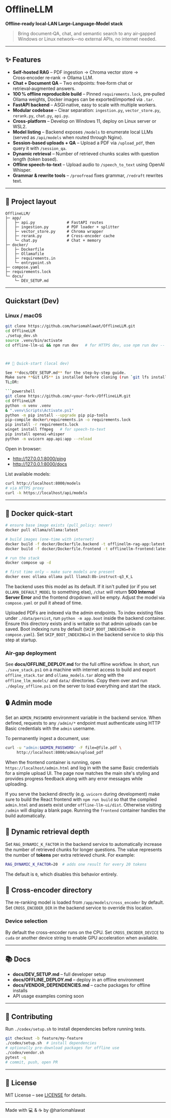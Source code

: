 # OfflineLLM

**Offline‑ready local‑LAN Large‑Language‑Model stack**

> Bring document‑QA, chat, and semantic search to any air‑gapped Windows or Linux network—no external APIs, no internet needed.

---

## ✨ Features

- **Self‑hosted RAG** – PDF ingestion → Chroma vector store → Cross‑encoder re‑rank → Ollama LLM.
- **Chat + Document QA** – Two endpoints: free‑form chat or retrieval‑augmented answers.
- **100 % offline reproducible build** – Pinned `requirements.lock`, pre‑pulled Ollama weights, Docker images can be exported/imported via `.tar`.
- **FastAPI backend** – ASGI‑native, easy to scale with multiple workers.
- **Modular codebase** – Clear separation: `ingestion.py`, `vector_store.py`, `rerank.py`, `chat.py`, `api.py`.
- **Cross‑platform** – Develop on Windows 11, deploy on Linux server or WSL2.
- **Model listing** – Backend exposes `/models` to enumerate local LLMs (served
  as `/api/models` when routed through Nginx).
- **Session‑based uploads + QA** – Upload a PDF via `/upload_pdf`, then query it with `/session_qa`.
- **Dynamic retrieval** – Number of retrieved chunks scales with question length (token based).
- **Offline speech-to-text** – Upload audio to `/speech_to_text` using OpenAI Whisper.
- **Grammar & rewrite tools** – `/proofread` fixes grammar, `/redraft` rewrites text.

---

## 📂 Project layout

```text
OfflineLLM/
├─ app/
│   ├─ api.py              # FastAPI routes
│   ├─ ingestion.py        # PDF loader + splitter
│   ├─ vector_store.py     # Chroma wrapper
│   ├─ rerank.py           # Cross‑encoder cache
│   └─ chat.py             # Chat + memory
├─ docker/
│   ├─ Dockerfile
│   ├─ Ollamafile
│   ├─ requirements.in
│   └─ entrypoint.sh
├─ compose.yaml
├─ requirements.lock
└─ docs/
    └─ DEV_SETUP.md
```

---

## Quickstart (Dev)

### Linux / macOS

```bash
git clone https://github.com/hariomahlawat/OfflineLLM.git
cd OfflineLLM
./setup_dev.sh
source .venv/bin/activate
cd offline-llm-ui && npm run dev   # for HTTPS dev, use npm run dev -- --https or see certs/



## 🚀 Quick‑start (local dev)

See **docs/DEV_SETUP.md** for the step‑by‑step guide.
Make sure **Git LFS** is installed before cloning (run `git lfs install` once after).
TL;DR:

```powershell
git clone https://github.com/<your‑fork>/OfflineLLM.git
cd OfflineLLM
python -m venv .venv
& ".venv\Scripts\Activate.ps1"
python -m pip install --upgrade pip pip-tools
pip-compile docker\requirements.in -o requirements.lock
pip install -r requirements.lock
winget install ffmpeg   # for speech-to-text
pip install openai-whisper
python -m uvicorn app.api:app --reload
```

Open in browser:

* <http://127.0.0.1:8000/ping>
* <http://127.0.0.1:8000/docs>

List available models:

```bash
curl http://localhost:8000/models
# via HTTPS proxy
curl -k https://localhost/api/models
```

---

## 🐳 Docker quick‑start

```bash
# ensure base image exists (pull_policy: never)
docker pull ollama/ollama:latest

# build images (one‑time with internet)
docker build -f docker/Dockerfile.backend -t offlinellm-rag-app:latest .
docker build -f docker/Dockerfile.frontend -t offlinellm-frontend:latest .

# run the stack
docker compose up -d

# first time only – make sure models are present
docker exec ollama ollama pull llama3:8b-instruct-q3_K_L
```

The backend uses this model as its default. If it isn't pulled (or if you set
`OLLAMA_DEFAULT_MODEL` to something else), `/chat` will return **500 Internal
Server Error** and the frontend dropdown will be empty. Adjust the model via
`compose.yaml` or pull it ahead of time.

Uploaded PDFs are indexed via the admin endpoints. To index existing files
under `./data/persist`, run `python -m app.boot` inside the backend container.
Ensure this directory exists and is writable so that admin uploads can be saved.
Boot indexing runs by default (`SKIP_BOOT_INDEXING=0` in `compose.yaml`). Set
`SKIP_BOOT_INDEXING=1` in the backend service to skip this step at startup.

### Air‑gap deployment

See **docs/OFFLINE_DEPLOY.md** for the full offline workflow. In short,
run `./save_stack.ps1` on a machine with internet access to build and export
`offline_stack.tar` and `ollama_models.tar` along with the `offline_llm_models/`
and `data/` directories. Copy them over and run `./deploy_offline.ps1` on the
server to load everything and start the stack.
## 🔒 Admin mode

Set an `ADMIN_PASSWORD` environment variable in the backend service. When defined, requests to any `/admin/*` endpoint must authenticate using HTTP Basic credentials with the `admin` username.

To permanently ingest a document, use:

```bash
curl -u "admin:$ADMIN_PASSWORD" -F file=@file.pdf \
     http://localhost:8000/admin/upload_pdf
```

When the frontend container is running, open `https://localhost/admin.html` and
log in with the same Basic credentials for a simple upload UI. The page now
matches the main site's styling and provides progress feedback along with any
error messages while uploading.

If you serve the backend directly (e.g. `uvicorn` during development) make sure
to build the React frontend with `npm run build` so that the compiled
`admin.html` and assets exist under `offline-llm-ui/dist`. Otherwise visiting
`/admin` will display a blank page. Running the `frontend` container handles the
build automatically.

## 🔎 Dynamic retrieval depth

Set `RAG_DYNAMIC_K_FACTOR` in the backend service to automatically increase the
number of retrieved chunks for longer questions. The value represents the number
of **tokens** per extra retrieved chunk. For example:

```bash
RAG_DYNAMIC_K_FACTOR=20  # adds one result for every 20 tokens
```


The default is `0`, which disables this behavior entirely.

## 🔧 Cross-encoder directory

The re-ranking model is loaded from `/app/models/cross_encoder` by default.
Set `CROSS_ENCODER_DIR` in the backend service to override this location.

### Device selection

By default the cross-encoder runs on the CPU. Set `CROSS_ENCODER_DEVICE` to
`cuda` or another device string to enable GPU acceleration when available.

---

## 📚 Docs

* **docs/DEV_SETUP.md** – full developer setup
* **docs/OFFLINE_DEPLOY.md** – deploy in an offline environment
* **docs/VENDOR_DEPENDENCIES.md** – cache packages for offline installs
* API usage examples coming soon

---

## 🤝 Contributing

Run `./codex/setup.sh` to install dependencies before running tests.

```bash
git checkout -b feature/my-feature
./codex/setup.sh  # install dependencies
# optionally pre-download packages for offline use
./codex/vendor.sh
pytest -q
# commit, push, open PR
```

---

## 📝 License

MIT License – see [LICENSE](LICENSE) for details.

---

Made with 💻 & ☕ by @hariomahlawat
